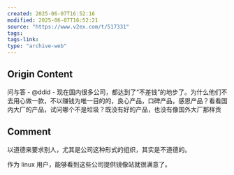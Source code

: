 ```yaml
---
created: 2025-06-07T16:52:16
modified: 2025-06-07T16:52:21
source: "https://www.v2ex.com/t/517331"
tags:
tags-link:
type: "archive-web"
---
```


## Origin Content

问与答 - @ddid - 现在国内很多公司，都达到了“不差钱”的地步了。为什么他们不去用心做一款，不以赚钱为唯一目的的，良心产品，口碑产品，感恩产品？看看国内大厂的产品，试问哪个不是垃圾？既没有好的产品，也没有像国外大厂那样贡

## Comment

以道德来要求别人，尤其是公司这种形式的组织，其实是不道德的。

作为 linux 用户，能够看到这些公司提供镜像站就很满意了。
